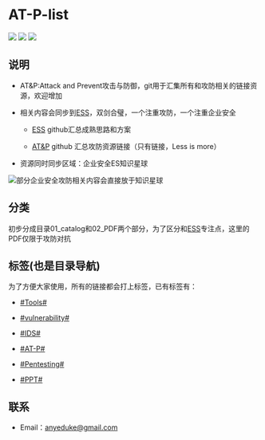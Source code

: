 # AT-P-list

![](https://img.shields.io/badge/%E7%9F%A5%E8%AF%86%E6%98%9F%E7%90%83-@%E4%BC%81%E4%B8%9A%E5%AE%89%E5%85%A8ES-red.svg)  ![](https://img.shields.io/github/repo-size/AnyeDuke/AT-P-list.svg) ![](https://img.shields.io/github/license/AnyeDuke/AT-P-list.svg)

## 说明

- AT&P:Attack and Prevent攻击与防御，git用于汇集所有和攻防相关的链接资源，欢迎增加

- 相关内容会同步到[ESS](https://github.com/AnyeDuke/Enterprise-Security-Skill)，双剑合璧，一个注重攻防，一个注重企业安全
    
    - [ESS](https://github.com/AnyeDuke/Enterprise-Security-Skill) github汇总成熟思路和方案
    
    - [AT&P](https://github.com/AnyeDuke/AT-P-list) github 汇总攻防资源链接（只有链接，Less is more）

- 资源同时同步区域：企业安全ES知识星球

![部分企业安全攻防相关内容会直接放于知识星球](https://github.com/AnyeDuke/Enterprise-Security-Skill/blob/master/pic/ES_20190122144409.png)

## 分类

初步分成目录01_catalog和02_PDF两个部分，为了区分和[ESS](https://github.com/AnyeDuke/Enterprise-Security-Skill)专注点，这里的PDF仅限于攻防对抗


## 标签(也是目录导航)

为了方便大家使用，所有的链接都会打上标签，已有标签有：

 - [#Tools#](https://github.com/AnyeDuke/AT-P-list/blob/master/Tools.md) 
 
 - [#vulnerability#](https://github.com/AnyeDuke/AT-P-list/blob/master/Vulnerability.md)
 
 - [#IDS#](https://github.com/AnyeDuke/AT-P-list/blob/master/IDS.md)
 
 - [#AT-P#](https://github.com/AnyeDuke/AT-P-list/blob/master/AT-P.md)
 
 - [#Pentesting#](https://github.com/AnyeDuke/AT-P-list/blob/master/Pentesting.md)
 
 - [#PPT#](https://github.com/AnyeDuke/AT-P-list/blob/master/ppt.md)



## 联系


- Email：anyeduke@gmail.com

